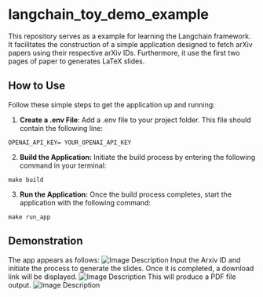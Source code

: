 # langchain_toy_demo_example

This repository serves as a  example for learning the Langchain framework. It facilitates the construction of a simple application designed to fetch arXiv papers using their respective arXiv IDs. Furthermore, it use the first two pages of paper to generates LaTeX slides.

## How to Use

Follow these simple steps to get the application up and running:

1. **Create a .env File**: Add a .env file to your project folder. This file should contain the following line:

```other
OPENAI_API_KEY= YOUR_OPENAI_API_KEY
```

2. **Build the Application:** Initiate the build process by entering the following command in your terminal:

```other
make build
```

3. **Run the Application:**  Once the build process completes, start the application with the following command:

```other
make run_app
```

## Demonstration

The app appears as follows:
![Image Description](app.png)
Input the Arxiv ID and initiate the process to generate the slides. Once it is completed, a download link will be displayed.
![Image Description](app_link.png)
This will produce a PDF file output.
![Image Description](output.png)
